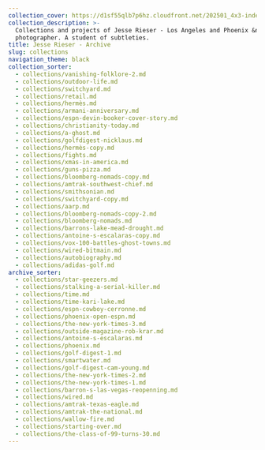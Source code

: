 ```yaml
---
collection_cover: https://d1sf55qlb7p6hz.cloudfront.net/202501_4x3-index-covers-1.jpg
collection_description: >-
  Collections and projects of Jesse Rieser - Los Angeles and Phoenix &nbsp;based
  photographer. A student of subtleties.
title: Jesse Rieser - Archive
slug: collections
navigation_theme: black
collection_sorter:
  - collections/vanishing-folklore-2.md
  - collections/outdoor-life.md
  - collections/switchyard.md
  - collections/retail.md
  - collections/hermès.md
  - collections/armani-anniversary.md
  - collections/espn-devin-booker-cover-story.md
  - collections/christianity-today.md
  - collections/a-ghost.md
  - collections/golfdigest-nicklaus.md
  - collections/hermès-copy.md
  - collections/fights.md
  - collections/xmas-in-america.md
  - collections/guns-pizza.md
  - collections/bloomberg-nomads-copy.md
  - collections/amtrak-southwest-chief.md
  - collections/smithsonian.md
  - collections/switchyard-copy.md
  - collections/aarp.md
  - collections/bloomberg-nomads-copy-2.md
  - collections/bloomberg-nomads.md
  - collections/barrons-lake-mead-drought.md
  - collections/antoine-s-escalaras-copy.md
  - collections/vox-100-battles-ghost-towns.md
  - collections/wired-bitmain.md
  - collections/autobiography.md
  - collections/adidas-golf.md
archive_sorter:
  - collections/star-geezers.md
  - collections/stalking-a-serial-killer.md
  - collections/time.md
  - collections/time-kari-lake.md
  - collections/espn-cowboy-cerronne.md
  - collections/phoenix-open-espn.md
  - collections/the-new-york-times-3.md
  - collections/outside-magazine-rob-krar.md
  - collections/antoine-s-escalaras.md
  - collections/phoenix.md
  - collections/golf-digest-1.md
  - collections/smartwater.md
  - collections/golf-digest-cam-young.md
  - collections/the-new-york-times-2.md
  - collections/the-new-york-times-1.md
  - collections/barron-s-las-vegas-reopenning.md
  - collections/wired.md
  - collections/amtrak-texas-eagle.md
  - collections/amtrak-the-national.md
  - collections/wallow-fire.md
  - collections/starting-over.md
  - collections/the-class-of-99-turns-30.md
---
```

